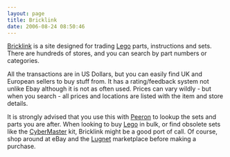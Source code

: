 ```yaml
---
layout: page
title: Bricklink
date: 2006-08-24 08:50:46
---
```

<p><a class="wiki" href="tiki-directory_redirect.php?siteId=64" rel="">Bricklink</a> is a site designed for trading <a class="wiki" href="/wiki/lego.html" title="The best known construction toy">Lego</a> parts, instructions and sets. There are hundreds of stores, and you can search by part numbers or categories.
</p>
<p>All the transactions are in US Dollars, but you can easily find UK and European sellers to buy stuff from. It has a rating/feedback system not unlike Ebay although it is not as often used. Prices can vary wildly - but when you search - all prices and locations are listed with the item and store details.
</p>
<p>It is strongly advised that you use this with <a class="wiki" href="/wiki/peeron.html" title="Online database of Lego Sets and Parts">Peeron</a> to lookup the sets and parts you are after. When looking to buy <a class="wiki" href="/wiki/lego.html" title="The best known construction toy">Lego</a> in bulk, or find obsolete sets like the <a class="wiki" href="/wiki/cybermaster.html" title="CyberMaster">CyberMaster</a> kit, Bricklink might be a good port of call. Of course, shop around at eBay and the <a class="wiki" href="/wiki/lugnet.html" title="Lego Users Group Network">Lugnet</a> marketplace before making a purchase.
</p>
